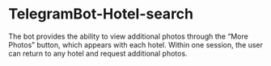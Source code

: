 # TelegramBot-Hotel-search
 The bot provides the ability to view additional photos through the “More Photos” button, which appears with each hotel. Within one session, the user can return to any hotel and request additional photos.
